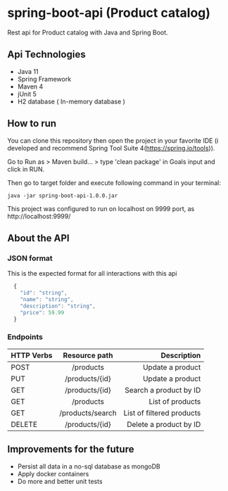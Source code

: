 # spring-boot-api (Product catalog)
Rest api  for Product catalog with Java and Spring Boot.

## Api Technologies


- Java 11
- Spring Framework
- Maven 4
- jUnit 5
- H2 database ( In-memory database )

## How to run

You can clone this repository then open the project in your favorite IDE (i developed and recommend Spring Tool Suite 4(https://spring.io/tools)).

Go to Run as > Maven build... > type 'clean package' in Goals input and click in RUN.

Then go to target folder and execute following command in your terminal:

```
java -jar spring-boot-api-1.0.0.jar
```
This project was configured to run on localhost on 9999 port, as http://localhost:9999/

## About the API

### JSON format

This is the expected format for all interactions with this api

```javascript
  {
    "id": "string",
    "name": "string",
    "description": "string",
    "price": 59.99
  }
```

### Endpoints

| HTTP Verbs  |  Resource path    |           Description         |
|-------------|:-----------------:|------------------------------:|
| POST        |  /products        |   Update a product            |
| PUT         |  /products/{id}   |   Update a product            |
| GET         |  /products/{id}   |   Search a product by ID      |
| GET         |  /products        |   List of products            |
| GET         |  /products/search |   List of filtered products   |
| DELETE      |  /products/{id}   |   Delete a product by ID      |

## Improvements for the future 

- Persist all data in a no-sql database as mongoDB
- Apply docker containers
- Do more and better unit tests
